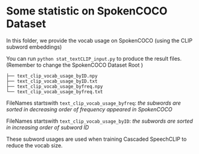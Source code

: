 # Some statistic on SpokenCOCO Dataset

In this folder, we provide the vocab usage on SpokenCOCO (using the CLIP subword embeddings)

You can run `python stat_textCLIP_input.py` to produce the result files. (Remember to change the SpokenCOCO Dataset Root )

```
├── text_clip_vocab_usage_byID.npy
├── text_clip_vocab_usage_byID.txt
├── text_clip_vocab_usage_byfreq.npy
└── text_clip_vocab_usage_byfreq.txt
```

FileNames startswith `text_clip_vocab_usage_byfreq`: 
*the subwords are sorted in decreasing order of frequency appeared in SpokenCOCO*

FileNames startswith `text_clip_vocab_usage_byID`: 
*the subwords are sorted in increasing order of subword ID*


These subword usages are used when training Cascaded SpeechCLIP to reduce the vocab size.
